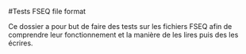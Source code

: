 #Tests FSEQ file format

Ce dossier a pour but de faire des tests sur les fichiers FSEQ afin de comprendre leur fonctionnement et la manière de les lires puis des les écrires.